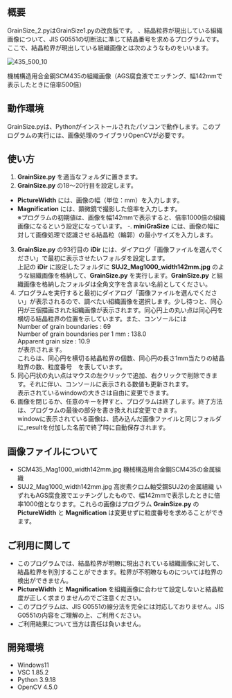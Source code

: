 ## 概要
GrainSize_2.pyはGrainSize1.pyの改良版です。
、結晶粒界が現出している組織画像について、JIS G0551の切断法に準じて結晶番号を求めるプログラムです。ここで、結晶粒界が現出している組織画像とは次のようなものをいいます。

![435_500_10](https://github.com/repositoryfiles/Apparent_grain_size-/assets/91704559/c4162f93-4bd4-4529-abff-7e7e016b1674)

機械構造用合金鋼SCM435の組織画像（AGS腐食液でエッチング、幅142mmで表示したときに倍率500倍）

## 動作環境
GrainSize.pyは、Pythonがインストールされたパソコンで動作します。このプログラムの実行には、画像処理のライブラリOpenCVが必要です。

## 使い方
1. **GrainSize.py** を適当なフォルダに置きます。
2. **GrainSize.py** の18～20行目を設定します。
- **PictureWidth** には、画像の幅（単位：mm）を入力します。
- **Magnification** には、顕微鏡で撮影した倍率を入力します。<br>
※プログラムの初期値は、画像を幅142mmで表示すると、倍率1000倍の組織画像になるという設定になっています。
-. **miniGraSize** には、画像の幅に対して画像処理で認識させる結晶粒（輪郭）の最小サイズを入力します。
3. **GrainSize.py** の93行目の **iDir** には、ダイアログ「画像ファイルを選んでください」で最初に表示させたいフォルダを設定します。<br>
上記の **iDir** に設定したフォルダに **SUJ2_Mag1000_width142mm.jpg** のような組織画像を格納して、**GrainSize.py** を実行します。**GrainSize.py** と組織画像を格納したフォルダは全角文字を含まない名前としてください。<br>
4. プログラムを実行すると最初にダイアログ「画像ファイルを選んでください」が表示されるので、調べたい組織画像を選択します。少し待つと、同心円が三個描画された組織画像が表示されます。同心円上の丸い点は同心円を横切る結晶粒界の位置を示しています。また、コンソールには<br>
Number of grain boundaries : 69<br>
Number of grain boundaries per 1 mm : 138.0<br>
Apparent grain size : 10.9<br>
が表示されます。<br>
これらは、同心円を横切る結晶粒界の個数、同心円の長さ1mm当たりの結晶粒界の数、粒度番号　を表しています。
5. 同心円状の丸い点はマウスの左クリックで追加、右クリックで削除できます。それに伴い、コンソールに表示される数値も更新されます。<br>
表示されているwindowの大きさは自由に変更できます。
6. 画像を閉じるか、任意のキーを押すと、プログラムは終了します。終了方法は、プログラムの最後の部分を書き換えれば変更できます。<br>
windowに表示されている画像は、読み込んだ画像ファイルと同じフォルダに_resultを付加した名前で終了時に自動保存されます。

## 画像ファイルについて
- SCM435_Mag1000_width142mm.jpg 機械構造用合金鋼SCM435の金属組織
- SUJ2_Mag1000_width142mm.jpg 高炭素クロム軸受鋼SUJ2の金属組織
いずれもAGS腐食液でエッチングしたもので、幅142mmで表示したときに倍率1000倍となります。これらの画像はプログラム **GrainSize.py** の **PictureWidth** と **Magnification** は変更せずに粒度番号を求めることができます。

## ご利用に関して
- このプログラムでは、結晶粒界が明瞭に現出されている組織画像に対して、結晶粒界を判別することができます。粒界が不明瞭なものについては粒界の検出ができません。
- **PictureWidth** と **Magnification** を組織画像に合わせて設定しないと結晶粒度が正しく求まりませんのでご注意ください。
- このプログラムは、JIS G0551の線分法を完全には対応しておりません。JIS G0551の内容をご理解の上、ご利用ください。
- ご利用結果について当方は責任は負いません。

## 開発環境
- Windows11
- VSC 1.85.2
- Python 3.9.18
- OpenCV 4.5.0
